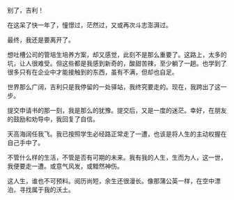 别了，吉利！

在这呆了快一年了，憧憬过，茫然过，又或再次斗志澎湃过。

最终，我还是要离开了。

想吐槽公司的管培生培养方案，却又感觉，此刻不是那么重要了。这路上，太多的坑，让人很难受。但这些都是我感到新奇的，酸甜苦辣，至少躺了一趟。也学到了很多只有在企业中才能接触到的东西，虽有不满，但却也自足。

世界那么广阔，吉利只是我停留的一处驿站，我终究要走的。现在，我跨出了这一步。

提交申请书的那一刻，我是那么的犹豫。提交后，又是一度的迷茫。幸好，在朋友的鼓励和劝导中，我回复了自信。

天高海阔任我飞。我已按照学生必经路正常走了一遭，也该是将人生的主动权握在自己手中了。

不管什么样的生活，不管是否有可期的未来。我有我的人生，生而为人，这一世，我便要走一遭。或意气风发，或黯然神伤。

这人生，谁也不可预料。阅历尚短，余生还很漫长。像那蒲公英一样，在空中漂泊，寻找属于我的沃土。